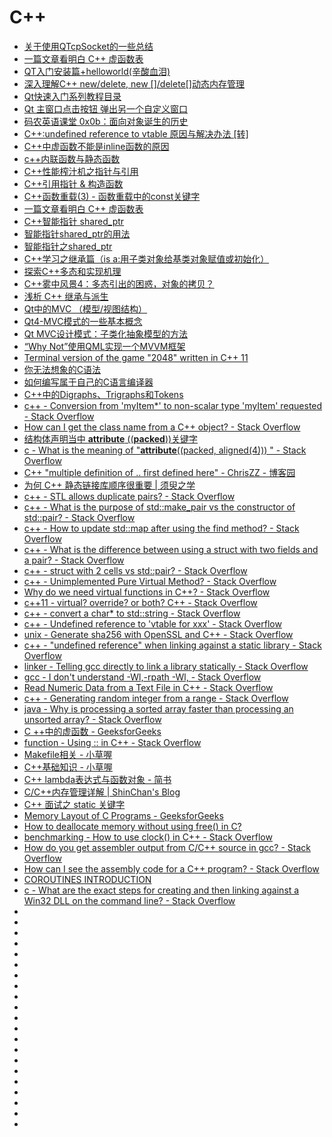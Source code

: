 # C++
*   [关于使用QTcpSocket的一些总结](https://blog.csdn.net/u011125673/article/details/50474491)
*   [一篇文章看明白 C++ 虚函数表](http://www.jizhuomi.com/software/718.html)
*   [QT入门安装篇+helloworld(辛酸血泪)](https://blog.csdn.net/qq_37059483/article/details/77800592)
*   [深入理解C++ new/delete, new []/delete[]动态内存管理](http://www.cnblogs.com/tp-16b/p/8684298.html)
*   [Qt快速入门系列教程目录](http://www.qter.org/portal.php?mod=view&aid=26)
*   [Qt 主窗口点击按钮 弹出另一个自定义窗口](https://blog.csdn.net/coldplayplay/article/details/78566151)
*   [码农英语课堂 0x0b：面向对象诞生的历史](https://mp.weixin.qq.com/s/xvhhGgpsxBV_ho7i1STkCg)
*   [C++:undefined reference to vtable 原因与解决办法 [转]](https://blog.csdn.net/ai2000ai/article/details/47317863)
*   [C++中虚函数不能是inline函数的原因](https://blog.csdn.net/flydreamforever/article/details/61429140)
*   [c++内联函数与静态函数](https://www.cnblogs.com/dongzhuangdian/p/5080873.html)
*   [C++性能榨汁机之指针与引用](http://irootlee.com/juicer_pointer_reference/)
*   [C++引用指针 & 构造函数](http://www.cnblogs.com/tp-16b/p/8619813.html)
*   [C++函数重载(3) - 函数重载中的const关键字](https://blog.csdn.net/shltsh/article/details/45939977)
*   [一篇文章看明白 C++ 虚函数表](http://www.jizhuomi.com/software/718.html)
*   [C++智能指针 shared_ptr](https://www.cnblogs.com/diysoul/p/5930361.html)
*   [智能指针shared_ptr的用法](https://www.cnblogs.com/jiayayao/archive/2016/12/03/6128877.html)
*   [智能指针之shared_ptr](https://blog.csdn.net/qq_33452263/article/details/79062426)
*   [C++学习之继承篇（is a:用子类对象给基类对象赋值或初始化）](https://blog.csdn.net/hudfang/article/details/50544371)
*   [探索C++多态和实现机理](http://www.cnblogs.com/tp-16b/p/8904581.html)
*   [C++雾中风景4：多态引出的困惑，对象的拷贝？](http://www.cnblogs.com/happenlee/p/8037391.html)
*   [浅析 C++ 继承与派生](http://blog.jobbole.com/108510/)
*   [Qt中的MVC （模型/视图结构）](https://blog.csdn.net/rl529014/article/details/52072380)
*   [Qt4-MVC模式的一些基本概念](https://www.adamfei.com/qt4-mvc-1-some-basic-concepts-of-mvc-pattern/)
*   [Qt MVC设计模式：子类化抽象模型的方法](https://blog.csdn.net/qq_19672579/article/details/47042395)
*   [“Why Not”使用QML实现一个MVVM框架](http://www.qtcn.org/bbs/read-htm-tid-62886.html)
*   [Terminal version of the game "2048" written in C++ 11](https://github.com/plibither8/2048.cpp?utm_source=tuicool&utm_medium=referral)
*   [你无法想象的C语法](http://tchen.me/posts/2013-07-18-c-grammar-you-cannot-imagine.html?utm_source=tuicool&utm_medium=referral)
*   [如何编写属于自己的C语言编译器](http://www.4hou.com/technology/9124.html)
*   [C++中的Digraphs、Trigraphs和Tokens](https://lrita.github.io/2018/09/29/digraphs-trigraphs-and-tokens-in-cpp/)
*   [c++ - Conversion from 'myItem*' to non-scalar type 'myItem' requested - Stack Overflow](https://stackoverflow.com/questions/3919850/conversion-from-myitem-to-non-scalar-type-myitem-requested)
*   [How can I get the class name from a C++ object? - Stack Overflow](https://stackoverflow.com/questions/3649278/how-can-i-get-the-class-name-from-a-c-object)
*   [结构体声明当中 __attribute__ ((__packed__))关键字](https://blog.csdn.net/wuxing26jiayou/article/details/79609025)
*   [c - What is the meaning of "__attribute__((packed, aligned(4))) " - Stack Overflow](https://stackoverflow.com/questions/11770451/what-is-the-meaning-of-attribute-packed-aligned4)
*   [C++ "multiple definition of .. first defined here" - ChrisZZ - 博客园](https://www.cnblogs.com/zjutzz/p/4018816.html)
*   [为何 C++ 静态链接库顺序很重要 | 须臾之学](https://blog.xizhibei.me/2019/02/24/why-library-order-matters-in-cpp-static-linking/)
*   [c++ - STL <map> allows duplicate pairs? - Stack Overflow](https://stackoverflow.com/questions/10732074/stl-map-allows-duplicate-pairs)
*   [c++ - What is the purpose of std::make_pair vs the constructor of std::pair? - Stack Overflow](https://stackoverflow.com/questions/9270563/what-is-the-purpose-of-stdmake-pair-vs-the-constructor-of-stdpair)
*   [c++ - How to update std::map after using the find method? - Stack Overflow](https://stackoverflow.com/questions/4527686/how-to-update-stdmap-after-using-the-find-method)
*   [c++ - What is the difference between using a struct with two fields and a pair? - Stack Overflow](https://stackoverflow.com/questions/2236182/what-is-the-difference-between-using-a-struct-with-two-fields-and-a-pair)
*   [c++ - struct with 2 cells vs std::pair? - Stack Overflow](https://stackoverflow.com/questions/3607352/struct-with-2-cells-vs-stdpair)
*   [c++ - Unimplemented Pure Virtual Method? - Stack Overflow](https://stackoverflow.com/questions/15777056/unimplemented-pure-virtual-method)
*   [Why do we need virtual functions in C++? - Stack Overflow](https://stackoverflow.com/questions/2391679/why-do-we-need-virtual-functions-in-c)
*   [c++11 - virtual? override? or both? C++ - Stack Overflow](https://stackoverflow.com/questions/39932391/virtual-override-or-both-c)
*   [c++ - convert a char* to std::string - Stack Overflow](https://stackoverflow.com/questions/1195675/convert-a-char-to-stdstring)
*   [c++ - Undefined reference to 'vtable for xxx' - Stack Overflow](https://stackoverflow.com/questions/7665190/undefined-reference-to-vtable-for-xxx)
*   [unix - Generate sha256 with OpenSSL and C++ - Stack Overflow](https://stackoverflow.com/questions/2262386/generate-sha256-with-openssl-and-c)
*   [c++ - "undefined reference" when linking against a static library - Stack Overflow](https://stackoverflow.com/questions/4623364/undefined-reference-when-linking-against-a-static-library)
*   [linker - Telling gcc directly to link a library statically - Stack Overflow](https://stackoverflow.com/questions/6578484/telling-gcc-directly-to-link-a-library-statically)
*   [gcc - I don't understand -Wl,-rpath -Wl, - Stack Overflow](https://stackoverflow.com/questions/6562403/i-dont-understand-wl-rpath-wl)
*   [Read Numeric Data from a Text File in C++ - Stack Overflow](https://stackoverflow.com/questions/14516915/read-numeric-data-from-a-text-file-in-c)
*   [c++ - Generating random integer from a range - Stack Overflow](https://stackoverflow.com/questions/5008804/generating-random-integer-from-a-range)
*   [java - Why is processing a sorted array faster than processing an unsorted array? - Stack Overflow](https://stackoverflow.com/questions/11227809/why-is-processing-a-sorted-array-faster-than-processing-an-unsorted-array)
*   [C ++中的虚函数 - GeeksforGeeks](https://www.geeksforgeeks.org/virtual-function-cpp/)
*   [function - Using :: in C++ - Stack Overflow](https://stackoverflow.com/questions/15649580/using-in-c)
*   [Makefile相关 - 小草喔](https://chsmy.github.io/2019/05/19/technology/Makefile%E7%9B%B8%E5%85%B3/)
*   [C++基础知识 - 小草喔](https://chsmy.github.io/2019/05/19/technology/C-%E5%9F%BA%E7%A1%80%E7%9F%A5%E8%AF%86/)
*   [C++ lambda表达式与函数对象 - 简书](https://www.jianshu.com/p/d686ad9de817)
*   [C/C++内存管理详解 | ShinChan's Blog](https://chenqx.github.io/2014/09/25/Cpp-Memory-Management/)
*   [C++ 面试之 static 关键字](https://riccoqu.github.io/2019/02/23/C++%20%E9%9D%A2%E8%AF%95%E4%B9%8B%20static%20%E5%85%B3%E9%94%AE%E5%AD%97/)
*   [Memory Layout of C Programs - GeeksforGeeks](https://www.geeksforgeeks.org/memory-layout-of-c-program/)
*   [How to deallocate memory without using free() in C?](https://www.geeksforgeeks.org/how-to-deallocate-memory-without-using-free-in-c/)
*   [benchmarking - How to use clock() in C++ - Stack Overflow](https://stackoverflow.com/questions/3220477/how-to-use-clock-in-c)
*   [How do you get assembler output from C/C++ source in gcc? - Stack Overflow](https://stackoverflow.com/questions/137038/how-do-you-get-assembler-output-from-c-c-source-in-gcc)
*   [How can I see the assembly code for a C++ program? - Stack Overflow](https://stackoverflow.com/questions/840321/how-can-i-see-the-assembly-code-for-a-c-program)
*   [COROUTINES INTRODUCTION](https://blog.panicsoftware.com/coroutines-introduction/)
*   [c - What are the exact steps for creating and then linking against a Win32 DLL on the command line? - Stack Overflow](https://stackoverflow.com/questions/9036859/what-are-the-exact-steps-for-creating-and-then-linking-against-a-win32-dll-on-th)
*   []()
*   []()
*   []()
*   []()
*   []()
*   []()
*   []()
*   []()
*   []()
*   []()
*   []()
*   []()
*   []()
*   []()
*   []()
*   []()
*   []()
*   []()
*   []()
*   []()
*   []()






